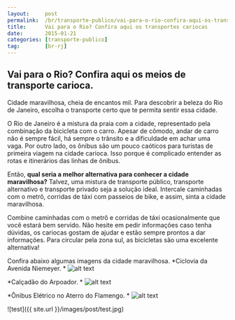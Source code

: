 ```yaml
---
layout:     post
permalink:  /br/transporte-publico/vai-para-o-rio-confira-aqui-os-transportes-cariocas
title:      Vai para o Rio? Confira aqui os transportes cariocas
date:       2015-01-21
categories: [transporte-publico]
tag:        [br-rj]
---
```


## Vai para o Rio? Confira aqui os meios de transporte carioca. 

Cidade maravilhosa, cheia de encantos mil. Para descobrir a beleza do Rio de Janeiro, escolha o transporte certo que te permita sentir essa cidade. 

O Rio de Janeiro é a mistura da praia com a cidade, representado pela combinação da bicicleta com o carro. Apesar de cômodo, andar de carro não é sempre fácil, há sempre o trânsito e a dificuldade em achar uma vaga. Por outro lado, os ônibus são um pouco caóticos para turistas de primeira viagem na cidade carioca. Isso porque é complicado entender as rotas e itinerários das linhas de ônibus. 

Então, **qual seria a melhor alternativa para conhecer a cidade maravilhosa?** Talvez, uma mistura de transporte público, transporte alternativo e transporte privado seja a solução ideal. Intercale caminhadas com o metrô, corridas de táxi com passeios de bike, e assim, sinta a cidade maravilhosa. 

Combine caminhadas com o metrô e corridas de táxi ocasionalmente que você estará bem servido. Não hesite em pedir informações caso tenha dúvidas, os cariocas gostam de ajudar e estão sempre prontos a dar informações. Para circular pela zona sul, as bicicletas são uma excelente alternativa!

Confira abaixo algumas imagens da cidade maravilhosa. 
*Ciclovia da Avenida Niemeyer. *
![alt text][image1]

*Calçadão do Arpoador. *
![alt text][image2]

*Ônibus Elétrico no Aterro do Flamengo. *
![alt text][image3]


![test]({{ site.url }}/images/post/test.jpg)



[image1]: http://s2.glbimg.com/9XuIGVBC_E-dY2VPOqlNGA8IM00=/top/i.glbimg.com/og/ig/infoglobo1/f/original/2016/01/05/nie.jpg
[image2]: http://v.i.uol.com.br/album/guia/riodejaneiro_f_040.jpg
[image3]: http://www.rio.rj.gov.br/igstatic/46/64/94/4664943.jpg
